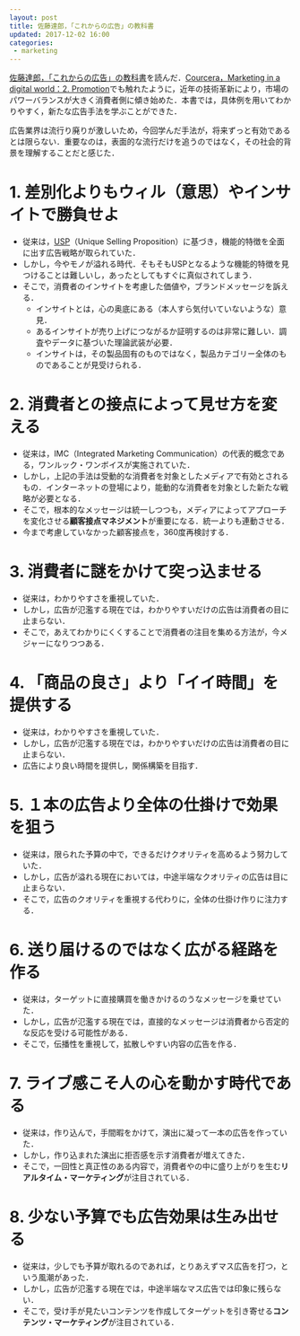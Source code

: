 ```yaml
---
layout: post
title: 佐藤達郎，「これからの広告」の教科書
updated: 2017-12-02 16:00
categories:
 - marketing
---
```


[佐藤達郎，「これからの広告」の教科書](http://amzn.asia/5fzKuNu)を読んだ．[Courcera，Marketing in a digital world：2. Promotion](https://haltaro.github.io/2017/11/25/digital-marketing-2)でも触れたように，近年の技術革新により，市場のパワーバランスが大きく消費者側に傾き始めた．本書では，具体例を用いてわかりやすく，新たな広告手法を学ぶことができた．

広告業界は流行り廃りが激しいため，今回学んだ手法が，将来ずっと有効であるとは限らない．重要なのは，表面的な流行だけを追うのではなく，その社会的背景を理解することだと感じた．

# 1. 差別化よりもウィル（意思）やインサイトで勝負せよ

* 従来は，[USP](https://en.wikipedia.org/wiki/Unique_selling_proposition)（Unique Selling Proposition）に基づき，機能的特徴を全面に出す広告戦略が取られていた．
* しかし，今やモノが溢れる時代．そもそもUSPとなるような機能的特徴を見つけることは難しいし，あったとしてもすぐに真似されてしまう．
* そこで，消費者のインサイトを考慮した価値や，ブランドメッセージを訴える．
  * インサイトとは，心の奥底にある（本人すら気付いていないような）意見．
  * あるインサイトが売り上げにつながるか証明するのは非常に難しい．調査やデータに基づいた理論武装が必要．
  * インサイトは，その製品固有のものではなく，製品カテゴリー全体のものであることが見受けられる．

# 2. 消費者との接点によって見せ方を変える

* 従来は，IMC（Integrated Marketing Communication）の代表的概念である，ワンルック・ワンボイスが実施されていた．
* しかし，上記の手法は受動的な消費者を対象としたメディアで有効とされるもの．インターネットの登場により，能動的な消費者を対象とした新たな戦略が必要となる．
* そこで，根本的なメッセージは統一しつつも，メディアによってアプローチを変化させる**顧客接点マネジメント**が重要になる．統一よりも連動させる．
* 今まで考慮していなかった顧客接点を，360度再検討する．

# 3. 消費者に謎をかけて突っ込ませる

* 従来は，わかりやすさを重視していた．
* しかし，広告が氾濫する現在では，わかりやすいだけの広告は消費者の目に止まらない．
* そこで，あえてわかりにくくすることで消費者の注目を集める方法が，今メジャーになりつつある．

# 4. 「商品の良さ」より「イイ時間」を提供する

* 従来は，わかりやすさを重視していた．
* しかし，広告が氾濫する現在では，わかりやすいだけの広告は消費者の目に止まらない．
* ​広告により良い時間を提供し，関係構築を目指す．

# 5. １本の広告より全体の仕掛けで効果を狙う

* 従来は，限られた予算の中で，できるだけクオリティを高めるよう努力していた．
* しかし，広告が溢れる現在においては，中途半端なクオリティの広告は目に止まらない．
* そこで，広告のクオリティを重視する代わりに，全体の仕掛け作りに注力する．

# 6. 送り届けるのではなく広がる経路を作る

* 従来は，ターゲットに直接購買を働きかけるのうなメッセージを乗せていた．
* しかし，広告が氾濫する現在では，直接的なメッセージは消費者から否定的な反応を受ける可能性がある．
* そこで，伝播性を重視して，拡散しやすい内容の広告を作る．

# 7. ライブ感こそ人の心を動かす時代である

* 従来は，作り込んで，手間暇をかけて，演出に凝って一本の広告を作っていた．
* しかし，作り込まれた演出に拒否感を示す消費者が増えてきた．
* そこで，一回性と真正性のある内容で，消費者やの中に盛り上がりを生む**リアルタイム・マーケティング**が注目されている．

# 8. 少ない予算でも広告効果は生み出せる

* 従来は，少しでも予算が取れるのであれば，とりあえずマス広告を打つ，という風潮があった．
* しかし，広告が氾濫する現在では，中途半端なマス広告では印象に残らない．
* そこで，受け手が見たいコンテンツを作成してターゲットを引き寄せる**コンテンツ・マーケティング**が注目されている．
